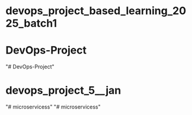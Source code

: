 # devops_project_based_learning_2025_batch1
# DevOps-Project
"# DevOps-Project" 
# devops_project_5__jan
"# microservicess" 
"# microservicess" 
